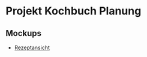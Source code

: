 # Projekt Kochbuch Planung

## Mockups
- [Rezeptansicht](https://inf16a.github.io/kochbuch-planung/Mockups/rezeptansicht.html)  
